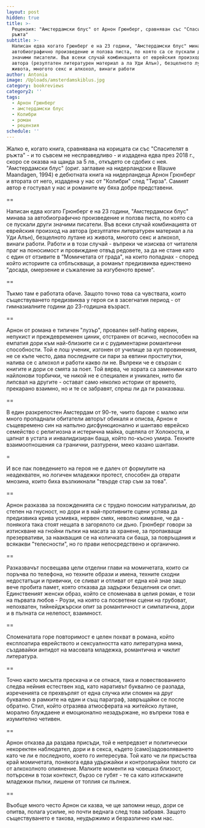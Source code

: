 ```yaml
---
layout: post
hidden: true
title: >-
  Рецензия: "Амстердамски блус" от Арнон Грюнберг, сравняван със "Спасителят в
  ръжта"
subtitle: >-
  Написан едва когато Грюнберг е на 23 години, "Амстердамски блус" минава за
  автобиографично произведение и ползва писта, по която са се пускали други
  значими писатели. Във всеки случай комбинацията от еврейския произход на
  автора (резултатен литературен материал а ла Уди Алън), безцелното лутане из
  живота, многото секс и алкохол, винаги работи
author: Antonia
image: /Uploads/amsterdamskiblus.jpg
category: bookreviews
category2: ''
tags:
  - Арнон Грюнберг
  - амстердамски блус
  - Колибри
  - роман
  - рецензия
schedule: ''
---
```

Жалко е, когато книга, сравнявана на корицата си със "Спасителят в ръжта" - и то съвсем не несправедливо - и издадена едва през 2018 г., скоро се оказва на щанда за 5 лв., откъдето се сдобих с нея. "Амстердамски блус" (ориг. заглавие на нидерландски е Blauwe Maandagen, 1994) е дебютната книга на нидерландеца Арнон Грюнберг и втората от него, издадена у нас от "Колибри" след "Тирза". Самият автор е гостувал у нас и романите му бяха добре представени.

\==

Написан едва когато Грюнберг е на 23 години, "Амстердамски блус" минава за автобиографично произведение и ползва писта, по която са се пускали други значими писатели. Във всеки случай комбинацията от еврейския произход на автора (резултатен литературен материал а ла Уди Алън), безцелното лутане из живота, многото секс и алкохол, винаги работи. Работи и в този случай - въпреки че изисква от читателя праг на поносимост и провиждане отвъд редовете, за да не стане като с един от отзивите в "Момичетата от града", на които попаднах - според който историите са отблъскващи, а романът предизвиква единствено "досада, омерзение и съжаление за изгубеното време".

\==

Тъкмо там е работата обаче. Защото точно това са чувствата, които съществуването предизвиква у героя си в засегнатия период - от гимназиалните години до 23-годишна възраст. 

\==

Арнон от романа е типичен "лузър", провален self-hating евреин, непукист и преждевременен циник, отстранен от всичко, неспособен на емпатия дори към най-близките си и с рудиментарни романтични способности. Той е лош ученик, изгонен от училище за куп провинения, не се къпе често, дава последните си пари за евтини проститутки, налива се с алкохол и работи какво ли не. Въпреки че е свързан с книгите и дори се смята за поет. Той вярва, че хората са заменими като найлонови торбички, че никой не е специален и уникален, нито би липсвал на другите - остават само няколко истории от времето, прекарано взаимно, но и те се забравят, спреш ли да ги разказваш.

\==

В един разкрепостен Амстердам от 90-те, чиито барове с малко или много пропаднали обитатели авторът обикаля и описва, Арнон е същевремено син на напълно дисфункционално и шантаво еврейско семейство с религиозна и истерична майка, оцеляла от Холокоста, и цапнат в устата и инвалидизиран баща, който по-късно умира. Техните взаимоотношения са гранични, разтурени, меко казано шантави.

\=

И все пак поведението на героя не е далеч от формулите на неадекватен, но логичен младежки протест, способен да отврати мнозина, които биха възлкикнали "твърде стар съм за това".

\==

Арнон разказва за похожденията си с трудно поносим натурализъм, до степен на гнусност, но дори и в най-противните сцени успява да предизвика крива усмивка, нервен смях, неволно кимване, че да - понякога така стоят нещата в загорялото си дъно. Грюнберг говори за изтискване на гнойни пъпки на масата за хранене, за пропакващи презервативи, за наакващия се на количката си баща, за повръщания и всякакви "телесности", но го прави непосредствено и органично.

\==

Разказвачът посвещава цели отделни глави на момичетата, които си поръчва по телефона, но техните образи и имена, техните сходни недостатъци и привички, се сливат и отливат от една кой знае защо вече пробита памет, която отказва да задържи безцелния си опит. Единственият женски образ, който се споменава в целия роман, е този на първата любов - Роузи, на която са посветени сцени на грубоват, непохватен, тийнейджърски опит за романтичност и симпатична, дори и в пълната си нелепост, взаимност. 

\==

Споменатата горе повторимост е целен похват в романа, който експлоатира еврейството и сексуалността като литературна мина, създавайки антидот на масовата младежка, романтична и чиклит литература.

\==

Точно както мисълта прескача и се отнася, така и повествованието следва нейния естествен ход, като наративът буквално се разпада, изреченията се прехвърлят от една случка или спомен на друг буквално в рамките на един и същ параграф, завръщайки се после обратно. Стил, който отразява атмосферата на житейско лутане, морално блуждаене и емоционално незадържане, но въпреки това е изумително четивен. 

\==

Арнон отказва да раздава присъди, той е непредвзет и политически некоректен наблюдател, дори и в секса, където (само)задоволяването като че ли е последното, което го интересува. Той като че ли присъства край момичетата, понякога едва удържайки и контролирайки тялото си от алкохолното опиянение. Малките моменти на човешка близост, потърсени в този контекст, бързо се губят - те са като изтисканите младежки пъпки, лишени от топлия си пълнеж. 

\==

Въобще много често Арнон си казва, че ще запомни нещо, дори се опитва, полага усилие, но почти веднага след това забравя. Защото съществуването е такова, неудържимо и безразлично към нас.
